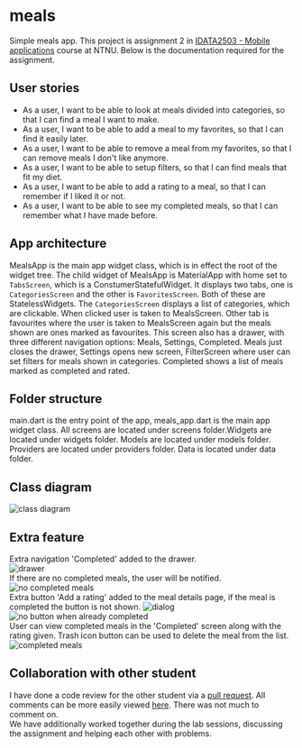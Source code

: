 # meals
Simple meals app. This project is assignment 2 in [IDATA2503 - Mobile applications](https://www.ntnu.edu/studies/courses/IDATA2503) course at NTNU. Below is the documentation required for the assignment.  

## User stories
- As a user, I want to be able to look at meals divided into categories, so that I can find a meal I want to make.
- As a user, I want to be able to add a meal to my favorites, so that I can find it easily later.
- As a user, I want to be able to remove a meal from my favorites, so that I can remove meals I don't like anymore.
- As a user, I want to be able to setup filters, so that I can find meals that fit my diet.
- As a user, I want to be able to add a rating to a meal, so that I can remember if I liked it or not.
- As a user, I want to be able to see my completed meals, so that I can remember what I have made before.

## App architecture
MealsApp is the main app widget class, which is in effect the root of the widget tree. The child widget of MealsApp is MaterialApp with home set to `TabsScreen`, which is a ConstumerStatefulWidget. It displays two tabs, one is `CategoriesScreen` and the other is `FavoritesScreen`. Both of these are StatelessWidgets. The `CategoriesScreen` displays a list of categories, which are clickable. When clicked user is taken to MealsScreen. Other tab is favourites where the user is taken to MealsScreen again but the meals shown are ones marked as favourites. This screen also has a drawer, with three different navigation options: Meals, Settings, Completed. Meals just closes the drawer, Settings opens new screen, FilterScreen where user can set filters for meals shown in categories. Completed shows a list of meals marked as completed and rated.

## Folder structure
main.dart is the entry point of the app, meals_app.dart is the main app widget class. All screens are located under screens folder.Widgets are located under widgets folder. Models are located under models folder. Providers are located under providers folder. Data is located under data folder.  

## Class diagram
![class diagram](./documents/classdiagram.png)  


## Extra feature
Extra navigation 'Completed' added to the drawer.  
![drawer](./documents/drawer.png)  
If there are no completed meals, the user will be notified.  
![no completed meals](./documents/no_completed.png)  
Extra button 'Add a rating' added to the meal details page, if the meal is completed the button is not shown.
![dialog](./documents/dialog.png) ![no button when already completed](./documents/no_button.png)  
User can view completed meals in the 'Completed' screen along with the rating given. Trash icon button can be used to delete the meal from the list.    
![completed meals](./documents/completed_meals.png)

## Collaboration with other student

I have done a code review for the other student via a [pull request](https://github.com/Oransj/meals-app/pull/1). All comments can be more easily viewed [here](https://github.com/Oransj/meals-app/pull/1/commits/c1d58775860e0653be79e058225c98fb0841046f#diff-3371bc624820770aeaba082af5ecbe94b37bc0f7512e8ebc78627269eb155bc7). There was not much to comment on.  
We have additionally worked together during the lab sessions, discussing the assignment and helping each other with problems.  




